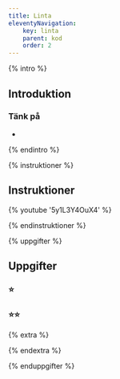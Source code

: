 ```yaml
---
title: Linta
eleventyNavigation:
    key: linta
    parent: kod
    order: 2
---
```


{% intro %}

## Introduktion

### Tänk på
 - 
{% endintro %}

{% instruktioner %}

## Instruktioner
{% youtube '5y1L3Y4OuX4' %}

{% endinstruktioner %}

{% uppgifter %}

## Uppgifter
### ⭐


### ⭐⭐

{% extra %}


{% endextra %}

{% enduppgifter %}